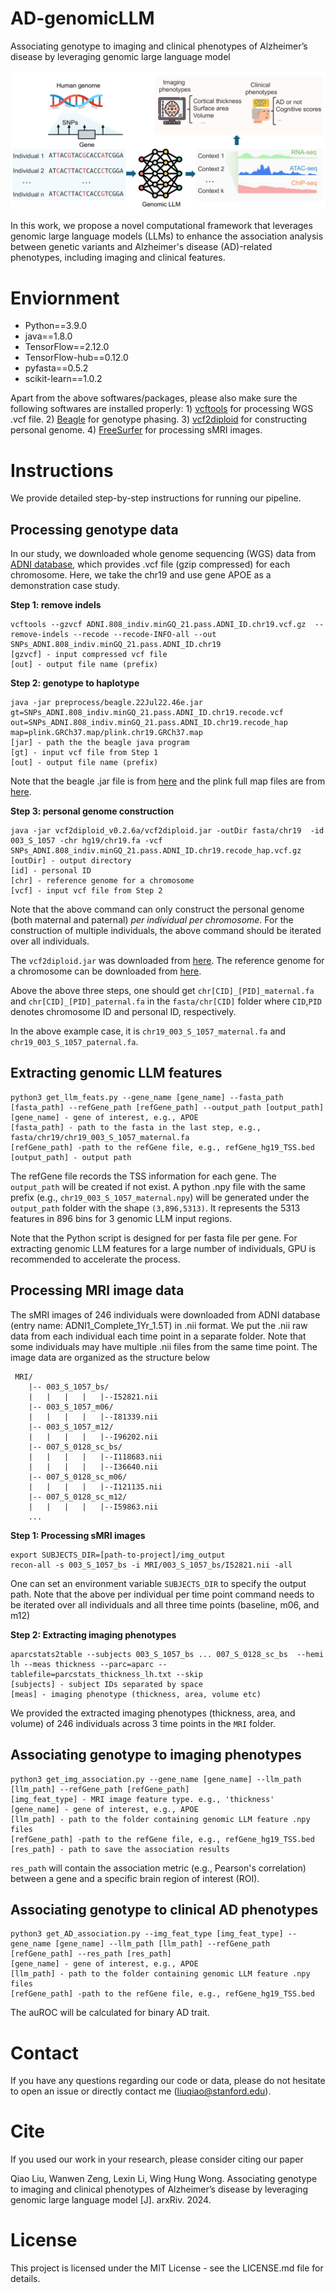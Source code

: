 # AD-genomicLLM
Associating genotype to imaging and clinical phenotypes of Alzheimer’s disease by leveraging genomic large language model

 ![model](https://github.com/SUwonglab/AD-genomicLLM/blob/main/workflow.png)

In this work, we propose a novel computational framework that leverages genomic large language models (LLMs) to enhance the association analysis between genetic variants and Alzheimer's disease (AD)-related phenotypes, including imaging and clinical features.

 # Enviornment
- Python==3.9.0
- java==1.8.0
- TensorFlow==2.12.0
- TensorFlow-hub==0.12.0
- pyfasta==0.5.2
- scikit-learn==1.0.2

Apart from the above softwares/packages, please also make sure the following softwares are installed properly: 1) [vcftools](https://vcftools.github.io/examples.html) for processing WGS .vcf file. 2) [Beagle](https://faculty.washington.edu/browning/beagle/beagle.html) for genotype phasing. 3) [vcf2diploid](http://alleleseq.gersteinlab.org/tools.html) for constructing personal genome. 4) [FreeSurfer](https://surfer.nmr.mgh.harvard.edu/fswiki/DownloadAndInstall) for processing sMRI images. 

# Instructions
We provide detailed step-by-step instructions for running our pipeline.

## Processing genotype data

In our study, we downloaded whole genome sequencing (WGS) data from [ADNI database](https://adni.loni.usc.edu/), which provides .vcf file (gzip compressed) for each chromosome. Here, we take the chr19 and use gene APOE as a demonstration case study. 

**Step 1: remove indels**

```shell
vcftools --gzvcf ADNI.808_indiv.minGQ_21.pass.ADNI_ID.chr19.vcf.gz  --remove-indels --recode --recode-INFO-all --out SNPs_ADNI.808_indiv.minGQ_21.pass.ADNI_ID.chr19
[gzvcf] - input compressed vcf file
[out] - output file name (prefix)
```
**Step 2: genotype to haplotype**

```shell
java -jar preprocess/beagle.22Jul22.46e.jar gt=SNPs_ADNI.808_indiv.minGQ_21.pass.ADNI_ID.chr19.recode.vcf out=SNPs_ADNI.808_indiv.minGQ_21.pass.ADNI_ID.chr19.recode_hap map=plink.GRCh37.map/plink.chr19.GRCh37.map
[jar] - path the the beagle java program
[gt] - input vcf file from Step 1
[out] - output file name (prefix)
```
Note that the beagle .jar file is from [here](https://faculty.washington.edu/browning/beagle/beagle.html) and the plink full map files are from [here](https://bochet.gcc.biostat.washington.edu/beagle/genetic_maps/).

**Step 3: personal genome construction**

```shell
java -jar vcf2diploid_v0.2.6a/vcf2diploid.jar -outDir fasta/chr19  -id  003_S_1057 -chr hg19/chr19.fa -vcf SNPs_ADNI.808_indiv.minGQ_21.pass.ADNI_ID.chr19.recode_hap.vcf.gz
[outDir] - output directory
[id] - personal ID
[chr] - reference genome for a chromosome
[vcf] - input vcf file from Step 2
```

Note that the above command can only construct the personal genome (both maternal and paternal) *per individual per chromosome*. For the construction of multiple individuals, the above command should be iterated over all individuals. 

The `vcf2diploid.jar` was downloaded from [here](http://alleleseq.gersteinlab.org/tools.html). The reference genome for a chromosome can be downloaded from [here](https://hgdownload.soe.ucsc.edu/goldenPath/hg19/chromosomes/).

Above the above three steps, one should get `chr[CID]_[PID]_maternal.fa` and `chr[CID]_[PID]_paternal.fa` in the `fasta/chr[CID]` folder where `CID`,`PID` denotes chromosome ID and personal ID, respectively. 

In the above example case, it is `chr19_003_S_1057_maternal.fa` and `chr19_003_S_1057_paternal.fa`.

## Extracting genomic LLM features

```shell
python3 get_llm_feats.py --gene_name [gene_name] --fasta_path [fasta_path] --refGene_path [refGene_path] --output_path [output_path]
[gene_name] - gene of interest, e.g., APOE
[fasta_path] - path to the fasta in the last step, e.g., fasta/chr19/chr19_003_S_1057_maternal.fa
[refGene_path] -path to the refGene file, e.g., refGene_hg19_TSS.bed
[output_path] - output path
```
The refGene file records the TSS information for each gene. The `output_path` will be created if not exist. A python .npy file with the same prefix (e.g., `chr19_003_S_1057_maternal.npy`) will be generated under the `output_path` folder with the shape `(3,896,5313)`. It represents the 5313 features in 896 bins for 3 genomic LLM input regions. 

Note that the Python script is designed for per fasta file per gene. For extracting genomic LLM features for a large number of individuals, GPU is recommended to accelerate the process.

## Processing MRI image data

The sMRI images of 246 individuals were downloaded from ADNI database (entry name: ADNI1_Complete_1Yr_1.5T) in .nii format. We put the .nii raw data from each individual each time point in a separate folder. Note that some individuals may have multiple .nii files from the same time point. The image data are organized as the structure below

```
 MRI/
    |-- 003_S_1057_bs/
    |   |   |   |   |--I52821.nii
    |-- 003_S_1057_m06/
    |   |   |   |   |--I81339.nii
    |-- 003_S_1057_m12/
    |   |   |   |   |--I96202.nii
    |-- 007_S_0128_sc_bs/
    |   |   |   |   |--I118683.nii
    |   |   |   |   |--I36640.nii
    |-- 007_S_0128_sc_m06/
    |   |   |   |   |--I121135.nii
    |-- 007_S_0128_sc_m12/
    |   |   |   |   |--I59863.nii
    ...
```

**Step 1: Processing sMRI images**

```shell
export SUBJECTS_DIR=[path-to-project]/img_output
recon-all -s 003_S_1057_bs -i MRI/003_S_1057_bs/I52821.nii -all
```

One can set an environment variable `SUBJECTS_DIR` to specify the output path. Note that the above per individual per time point command needs to be iterated over all individuals and all three time points (baseline, m06, and m12)

**Step 2: Extracting imaging phenotypes**

```shell
aparcstats2table --subjects 003_S_1057_bs ... 007_S_0128_sc_bs  --hemi lh --meas thickness --parc=aparc --tablefile=parcstats_thickness_lh.txt --skip
[subjects] - subject IDs separated by space
[meas] - imaging phenotype (thickness, area, volume etc)
```
We provided the extracted imaging phenotypes (thickness, area, and volume) of 246 individuals across 3 time points in the `MRI` folder.


## Associating genotype to imaging phenotypes

```shell
python3 get_img_association.py --gene_name [gene_name] --llm_path [llm_path] --refGene_path [refGene_path]
[img_feat_type] - MRI image feature type. e.g., 'thickness'
[gene_name] - gene of interest, e.g., APOE
[llm_path] - path to the folder containing genomic LLM feature .npy files
[refGene_path] -path to the refGene file, e.g., refGene_hg19_TSS.bed
[res_path] - path to save the association results
```
`res_path` will contain the association metric (e.g., Pearson's correlation) between a gene and a specific brain region of interest (ROI).

## Associating genotype to clinical AD phenotypes

```shell
python3 get_AD_association.py --img_feat_type [img_feat_type] --gene_name [gene_name] --llm_path [llm_path] --refGene_path [refGene_path] --res_path [res_path]
[gene_name] - gene of interest, e.g., APOE
[llm_path] - path to the folder containing genomic LLM feature .npy files
[refGene_path] -path to the refGene file, e.g., refGene_hg19_TSS.bed
```
The auROC will be calculated for binary AD trait.

# Contact
If you have any questions regarding our code or data, please do not hesitate to open an issue or directly contact me (liuqiao@stanford.edu).

# Cite
If you used our work in your research, please consider citing our paper

Qiao Liu, Wanwen Zeng, Lexin Li, Wing Hung Wong. Associating genotype to imaging and clinical phenotypes of Alzheimer’s disease by leveraging genomic large language model [J]. arxRiv. 2024.

# License
This project is licensed under the MIT License - see the LICENSE.md file for details.


